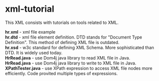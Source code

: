 # xml-tutorial

This XML consists with tutorials on tools related to XML. 

**hr.xml** - xml file example <br/>
**hr.dtd** - xml file element definition. DTD stands for "Document Type Definition". This method of defining XML file is outdated. <br/>
**hr.xsd** - w3c standard for defining XML Schema. More sophisticated than DTD. It is widely used today. <br/>
**HrRead.java** - use Dom4j java library to read XML file in Java. <br/>
**HrRead.java** - use Dom4j java library to write to XML file in Java. <br/>
**XPathTester.java** - use XPath expression to access XML file nodes more efficiently. Code provited multiple types of expressions. <br/>
